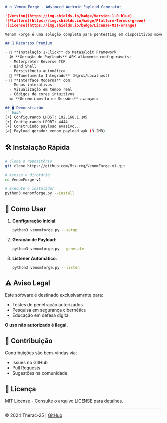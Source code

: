 ```markdown
# 🔥 Venom Forge - Advanced Android Payload Generator

![Version](https://img.shields.io/badge/Version-1.0-blue) 
![Platform](https://img.shields.io/badge/Platform-Termux-green)
![License](https://img.shields.io/badge/License-MIT-orange)

Venom Forge é uma solução completa para pentesting em dispositivos móveis, oferecendo automação avançada para criação de payloads Android diretamente no Termux.

## 🌟 Recursos Premium

- 🚀 **Instalação 1-Click** do Metasploit Framework
- 🛠️ **Geração de Payloads** APK altamente configuráveis:
  - Meterpreter Reverse TCP
  - Bind Shell
  - Persistência automática
- 🔄 **Tunelamento Integrado** (Ngrok/Localhost)
- 🎨 **Interface Moderna** com:
  - Menus interativos
  - Visualização em tempo real
  - Códigos de cores intuitivos
- 📊 **Gerenciamento de Sessões** avançado

## 🖥️ Demonstração
```bash
[+] Configurando LHOST: 192.168.1.105
[+] Configurando LPORT: 4444
[+] Construindo payload evasivo...
[✔] Payload gerado: venom_payload.apk (3.2MB)
```

## 🛠️ Instalação Rápida

```bash
# Clone o repositório
git clone https://github.com/Mtx-rng/VenomForge-v1.git

# Acesse o diretório
cd VenomForge-v1

# Execute o instalador
python3 venomforge.py --install
```

## 📌 Como Usar

1. **Configuração Inicial**:
   ```bash
   python3 venomforge.py --setup
   ```

2. **Geração de Payload**:
   ```bash
   python3 venomforge.py --generate
   ```

3. **Listener Automático**:
   ```bash
   python3 venomforge.py --listen
   ```

## ⚠️ Aviso Legal
Este software é destinado exclusivamente para:
- Testes de penetração autorizados
- Pesquisa em segurança cibernética
- Educação em defesa digital

**O uso não autorizado é ilegal.**

## 🤝 Contribuição
Contribuições são bem-vindas via:
- Issues no GitHub
- Pull Requests
- Sugestões na comunidade

## 📜 Licença
MIT License - Consulte o arquivo LICENSE para detalhes.

---
© 2024 Therac-25 | [GitHub](https://github.com/Mtx-rng)
```
